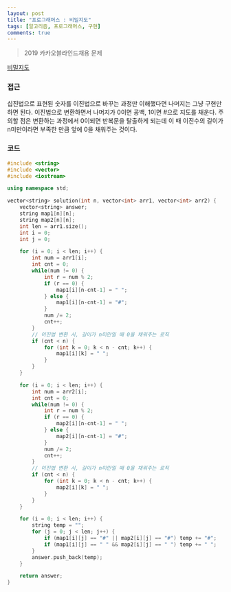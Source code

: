 ```yaml
---
layout: post
title: "프로그래머스 : 비밀지도"
tags: [알고리즘, 프로그래머스, 구현]
comments: true
---
```


> 2019 카카오블라인드채용 문제  

[비밀지도](https://programmers.co.kr/learn/courses/30/lessons/17681)  

### 접근  
십진법으로 표현된 숫자를 이진법으로 바꾸는 과정만 이해했다면 나머지는 그냥 구현만 하면 된다. 이진법으로 변환하면서 나머지가 0이면 공백, 1이면 #으로 지도를 채운다. 주의할 점은 변환하는 과정에서 0이되면 반복문을 탈출하게 되는데 이 때 이진수의 길이가 n미만이라면 부족한 만큼 앞에 0을 채워주는 것이다.  

### 코드  
~~~c++
#include <string>
#include <vector>
#include <iostream>

using namespace std;

vector<string> solution(int n, vector<int> arr1, vector<int> arr2) {
    vector<string> answer;
    string map1[n][n];
    string map2[n][n];
    int len = arr1.size();
    int i = 0;
    int j = 0;

    for (i = 0; i < len; i++) {
        int num = arr1[i];
        int cnt = 0;
        while(num != 0) {
            int r = num % 2;
            if (r == 0) {
                map1[i][n-cnt-1] = " ";
            } else {
                map1[i][n-cnt-1] = "#";
            }
            num /= 2;
            cnt++;
        }
        // 이진법 변환 시, 길이가 n미만일 때 0을 채워주는 로직
        if (cnt < n) {
            for (int k = 0; k < n - cnt; k++) {
                map1[i][k] = " ";
            }
        }
    }

    for (i = 0; i < len; i++) {
        int num = arr2[i];
        int cnt = 0;
        while(num != 0) {
            int r = num % 2;
            if (r == 0) {
                map2[i][n-cnt-1] = " ";
            } else {
                map2[i][n-cnt-1] = "#";
            }
            num /= 2;
            cnt++;
        }
        // 이진법 변환 시, 길이가 n미만일 때 0을 채워주는 로직
        if (cnt < n) {
            for (int k = 0; k < n - cnt; k++) {
                map2[i][k] = " ";
            }
        }
    }

    for (i = 0; i < len; i++) {
        string temp = "";
        for (j = 0; j < len; j++) {
            if (map1[i][j] == "#" || map2[i][j] == "#") temp += "#";
            if (map1[i][j] == " " && map2[i][j] == " ") temp += " ";
        }
        answer.push_back(temp);
    }

    return answer;
}
~~~
